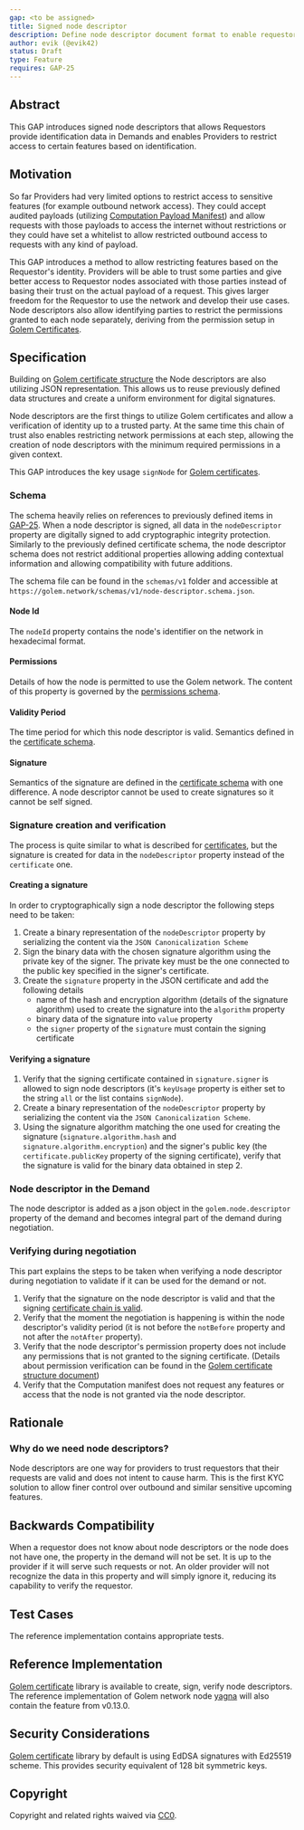 ```yaml
---
gap: <to be assigned>
title: Signed node descriptor
description: Define node descriptor document format to enable requestor verification.
author: evik (@evik42)
status: Draft
type: Feature
requires: GAP-25
---
```


## Abstract

This GAP introduces signed node descriptors that allows Requestors provide identification data in Demands and enables Providers to restrict access to certain features based on identification.

## Motivation

So far Providers had very limited options to restrict access to sensitive features (for example outbound network access). They could accept audited payloads (utilizing [Computation Payload Manifest](https://github.com/golemfactory/golem-architecture/blob/master/gaps/gap-5_payload_manifest/gap-5_payload_manifest.md)) and allow requests with those payloads to access the internet without restrictions or they could have set a whitelist to allow restricted outbound access to requests with any kind of payload.

This GAP introduces a method to allow restricting features based on the Requestor's identity. Providers will be able to trust some parties and give better access to Requestor nodes associated with those parties instead of basing their trust on the actual payload of a request. This gives larger freedom for the Requestor to use the network and develop their use cases. Node descriptors also allow identifying parties to restrict the permissions granted to each node separately, deriving from the permission setup in [Golem Certificates](https://github.com/golemfactory/golem-architecture/blob/master/gaps/gap-25_golem_certificates/gap-25_golem_certificates.md).

## Specification

Building on [Golem certificate structure](https://github.com/golemfactory/golem-architecture/blob/master/gaps/gap-25_golem_certificates/gap-25_golem_certificates.md) the Node descriptors are also utilizing JSON representation. This allows us to reuse previously defined data structures and create a uniform environment for digital signatures.

Node descriptors are the first things to utilize Golem certificates and allow a verification of identity up to a trusted party. At the same time this chain of trust also enables restricting network permissions at each step, allowing the creation of node descriptors with the minimum required permissions in a given context.

This GAP introduces the key usage `signNode` for [Golem certificates](https://github.com/golemfactory/golem-architecture/blob/master/gaps/gap-25_golem_certificates/gap-25_golem_certificates.md#key-usage).

### Schema

The schema heavily relies on references to previously defined items in [GAP-25](https://github.com/golemfactory/golem-architecture/blob/master/gaps/gap-25_golem_certificates/gap-25_golem_certificates.md). When a node descriptor is signed, all data in the `nodeDescriptor` property are digitally signed to add cryptographic integrity protection. Similarly to the previously defined certificate schema, the node descriptor schema does not restrict additional properties allowing adding contextual information and allowing compatibility with future additions.

The schema file can be found in the `schemas/v1` folder and accessible at `https://golem.network/schemas/v1/node-descriptor.schema.json`.

#### Node Id

The `nodeId` property contains the node's identifier on the network in hexadecimal format.

#### Permissions

Details of how the node is permitted to use the Golem network. The content of this property is governed by the [permissions schema](https://golem.network/schemas/v1/permissions.schema.json).

#### Validity Period

The time period for which this node descriptor is valid. Semantics defined in the [certificate schema](https://github.com/golemfactory/golem-architecture/blob/master/gaps/gap-25_golem_certificates/gap-25_golem_certificates.md#validity-period).

#### Signature

Semantics of the signature are defined in the [certificate schema](https://github.com/golemfactory/golem-architecture/blob/master/gaps/gap-25_golem_certificates/gap-25_golem_certificates.md#signature) with one difference. A node descriptor cannot be used to create signatures so it cannot be self signed.

### Signature creation and verification

The process is quite similar to what is described for [certificates](https://github.com/golemfactory/golem-architecture/blob/master/gaps/gap-25_golem_certificates/gap-25_golem_certificates.md#signature-creation-and-verification), but the signature is created for data in the `nodeDescriptor` property instead of the `certificate` one.

#### Creating a signature

In order to cryptographically sign a node descriptor the following steps need to be taken:

1. Create a binary representation of the `nodeDescriptor` property by serializing the content via the `JSON Canonicalization Scheme`
2. Sign the binary data with the chosen signature algorithm using the private key of the signer. The private key must be the one connected to the public key specified in the signer's certificate.
3. Create the `signature` property in the JSON certificate and add the following details
    - name of the hash and encryption algorithm (details of the signature algorithm) used to create the signature into the `algorithm` property
    - binary data of the signature into `value` property
    - the `signer` property of the `signature` must contain the signing certificate

#### Verifying a signature

1. Verify that the signing certificate contained in `signature.signer` is allowed to sign node descriptors (it's `keyUsage` property is either set to the string `all` or the list contains `signNode`).
2. Create a binary representation of the `nodeDescriptor` property by serializing the content via the `JSON Canonicalization Scheme`.
3. Using the signature algorithm matching the one used for creating the signature (`signature.algorithm.hash` and `signature.algorithm.encryption`) and the signer's public key (the `certificate.publicKey` property of the signing certificate), verify that the signature is valid for the binary data obtained in step 2.

### Node descriptor in the Demand

The node descriptor is added as a json object in the `golem.node.descriptor` property of the demand and becomes integral part of the demand during negotiation.

### Verifying during negotiation

This part explains the steps to be taken when verifying a node descriptor during negotiation to validate if it can be used for the demand or not.

1. Verify that the signature on the node descriptor is valid and that the signing [certificate chain is valid](https://github.com/golemfactory/golem-architecture/blob/master/gaps/gap-25_golem_certificates/gap-25_golem_certificates.md#verifying-a-certificate-chain).
2. Verify that the moment the negotiation is happening is within the node descriptor's validity period (it is not before the `notBefore` property and not after the `notAfter` property).
3. Verify that the node descriptor's permission property does not include any permissions that is not granted to the signing certificate. (Details about permission verification can be found in the [Golem certificate structure document](https://github.com/golemfactory/golem-architecture/blob/master/gaps/gap-25_golem_certificates/gap-25_golem_certificates.md#verifying-a-certificate-chain))
4. Verify that the Computation manifest does not request any features or access that the node is not granted via the node descriptor.

## Rationale

### Why do we need node descriptors?

Node descriptors are one way for providers to trust requestors that their requests are valid and does not intent to cause harm. This is the first KYC solution to allow finer control over outbound and similar sensitive upcoming features.

## Backwards Compatibility

When a requestor does not know about node descriptors or the node does not have one, the property in the demand will not be set. It is up to the provider if it will serve such requests or not.
An older provider will not recognize the data in this property and will simply ignore it, reducing its capability to verify the requestor.

## Test Cases

The reference implementation contains appropriate tests.

## Reference Implementation

[Golem certificate](https://github.com/golemfactory/golem-certificate) library is available to create, sign, verify node descriptors. The reference implementation of Golem network node [yagna](https://github.com/golemfactory/yagna) will also contain the feature from v0.13.0.

## Security Considerations

[Golem certificate](https://github.com/golemfactory/golem-certificate) library by default is using EdDSA signatures with Ed25519 scheme. This provides security equivalent of 128 bit symmetric keys.

## Copyright
Copyright and related rights waived via [CC0](https://creativecommons.org/publicdomain/zero/1.0/).